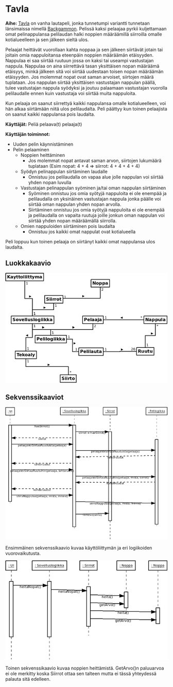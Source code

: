 # Tavla

**Aihe:** [Tavla](https://en.wikipedia.org/wiki/Tavla) on vanha lautapeli, jonka tunnetumpi variantti tunnetaan länsimaissa nimellä [Backgammon](https://en.wikipedia.org/wiki/Backgammon). Pelissä kaksi pelaajaa pyrkii kuljettamaan omat pelinappulansa pelilaudan halki noppien määräämillä siirroilla omalle kotialueelleen ja sen jälkeen sieltä ulos.

Pelaajat heittävät vuorollaan kahta noppaa ja sen jälkeen siirtävät jotain tai joitain omia nappuloitansa eteenpäin noppien määräämän etäisyyden. Nappulaa ei saa siirtää ruutuun jossa on kaksi tai useampi vastustajan nappula. Nappulaa on aina siirrettävä tasan yksittäisen nopan määräämä etäisyys, minkä jälkeen sitä voi siirtää uudestaan toisen nopan määräämän etäisyyden. Jos molemmat nopat ovat saman arvoiset, siirtojen määrä tuplataan. Jos nappulan siirtää yksittäisen vastustajan nappulan päällä, tulee vastustajan nappula syödyksi ja joutuu palaamaan vastustajan vuorolla pelilaudalle ennen kuin vastustaja voi siirtää muita nappuloita.

Kun pelaaja on saanut siirrettyä kaikki nappulansa omalle kotialueelleen, voi hän alkaa siirtämään niitä ulos pelilaudalta. Peli päättyy kun toinen pelaajista on saanut kaikki nappulansa pois laudalta.

**Käyttäjät:** Peliä pelaava(t) pelaaja(t)

**Käyttäjän toiminnot:**

- Uuden pelin käynnistäminen
- Pelin pelaaminen
  - Noppien heittäminen
    - Jos molemmat nopat antavat saman arvon, siirtojen lukumäärä tuplataan (Esim nopat: 4 + 4 => siirrot: 4 + 4 + 4 + 4)
  - Syödyn pelinappulan siirtäminen laudalle
    - Onnistuu jos pelilaudalla on vapaa alue jolle nappulan voi siirtää yhden nopan luvulla
  - Vastustajan pelinappulan syöminen ja/tai oman nappulan siirtäminen
    - Syöminen onnistuu jos omia syötyjä nappuloita ei ole enempää ja pelilaudalla on yksinäinen vastustajan nappula jonka päälle voi siirtää oman nappulan yhden nopan arvolla.
    - Siirtäminen onnistuu jos omia syötyjä nappuloita ei ole enempää ja pelilaudalla on vapaita ruutuja joille jonkun oman nappulan voi siirtää yhden nopan määräämällä siirrolla.
  - Omien nappuloiden siirtäminen pois laudalta
    - Onnistuu jos kaikki omat nappulat ovat kotialueella

Peli loppuu kun toinen pelaaja on siirtänyt kaikki omat nappulansa ulos laudalta.


## Luokkakaavio

![Luokkakaavio](https://github.com/qzuw/tavla/blob/master/doc/tavla-luokkakaavio.png)

## Sekvenssikaaviot

![Sekvenssikaavio siirto](https://github.com/qzuw/tavla/blob/master/doc/siirto-sekvenssik.png)

Ensimmäinen sekvenssikaavio kuvaa käyttöliittymän ja eri logiikoiden vuorovaikutusta.

![Sekvenssikaavio nopat](https://github.com/qzuw/tavla/blob/master/doc/heitaNopat-sekvenssik.png)

Toinen sekvenssikaavio kuvaa noppien heittämistä. GetArvo()n paluuarvoa ei ole merkitty koska Siirrot ottaa sen talteen mutta ei tässä yhteydessä palauta sitä edelleen.
